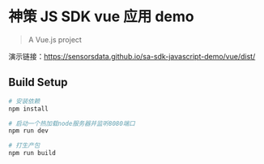 # 神策 JS SDK vue 应用 demo

> A Vue.js project

演示链接：https://sensorsdata.github.io/sa-sdk-javascript-demo/vue/dist/

## Build Setup

``` bash
# 安装依赖
npm install

# 启动一个热加载node服务器并监听8080端口
npm run dev

# 打生产包
npm run build

```

